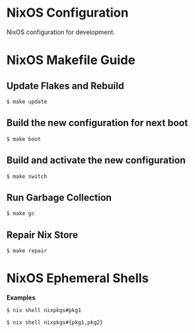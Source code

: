 # NixOS Configuration

NixOS configuration for development.

# NixOS Makefile Guide

## Update Flakes and Rebuild

    $ make update

## Build the new configuration for next boot

    $ make boot

## Build and activate the new configuration

    $ make switch

## Run Garbage Collection

    $ make gc

## Repair Nix Store

    $ make repair

# NixOS Ephemeral Shells

**Examples**

    $ nix shell nixpkgs#pkg1

    $ nix shell nixpkgs#{pkg1,pkg2}

